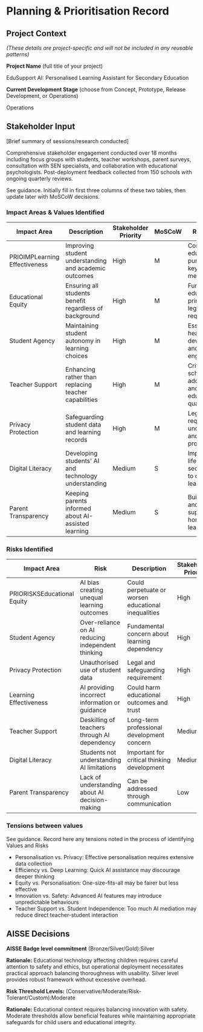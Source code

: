 # Planning & Prioritisation Record

## Project Context
*(These details are project-specific and will not be included in any reusable patterns)*

**Project Name** (full title of your project)
<!--%PROJ_NAME-->EduSupport AI: Personalised Learning Assistant for Secondary Education

**Current Development Stage** (choose from Concept, Prototype, Release Development, or Operations)
<!--%CURRENT_STAGE-->Operations

## Stakeholder Input
[Brief summary of sessions/research conducted]

Comprehensive stakeholder engagement conducted over 18 months including focus groups with students, teacher workshops, parent surveys, consultation with SEN specialists, and collaboration with educational psychologists. Post-deployment feedback collected from 150 schools with ongoing quarterly reviews.

See guidance. Initially fill in first three columns of these two tables, then update later with MoSCoW decisions.
### Impact Areas & Values Identified
<!--%IMPACT_IN-->
| Impact Area       | Description     | Stakeholder Priority | MoSCoW      | Rationale |
| ----------------- | --------------- | -------------------- | ----------- | --------- |
| PRIOIMPLearning Effectiveness | Improving student understanding and academic outcomes | High | M | Core educational purpose and key success metric |
| Educational Equity | Ensuring all students benefit regardless of background | High | M | Fundamental education principle and legal requirement |
| Student Agency | Maintaining student autonomy in learning choices | High | M | Essential for healthy development and engagement |
| Teacher Support | Enhancing rather than replacing teacher capabilities | High | M | Critical for school adoption and educational quality |
| Privacy Protection | Safeguarding student data and learning records | High | M | Legal requirement under GDPR and child protection |
| Digital Literacy | Developing students' AI and technology understanding | Medium | S | Important life skill but secondary to core learning |
| Parent Transparency | Keeping parents informed about AI-assisted learning | Medium | S | Builds trust and supports home learning |

### Risks Identified
<!--%RISKS_IN-->
| Impact Area | Risk | Description | Stakeholder Priority | MoSCoW | Rationale |
| ----------- | ---- | ----------- | -------------------- | ------ | --------- |
| PRIORISKSEducational Equity | AI bias creating unequal learning outcomes | Could perpetuate or worsen educational inequalities | High | M |
| Student Agency | Over-reliance on AI reducing independent thinking | Fundamental concern about learning dependency | High | M |
| Privacy Protection | Unauthorised use of student data | Legal and safeguarding requirement | High | M |
| Learning Effectiveness | AI providing incorrect information or guidance | Could harm educational outcomes and trust | High | M |
| Teacher Support | Deskilling of teachers through AI dependency | Long-term professional development concern | Medium | S |
| Digital Literacy | Students not understanding AI limitations | Important for critical thinking development | Medium | S |
| Parent Transparency | Lack of understanding about AI decision-making | Can be addressed through communication | Low | C |

### Tensions between values
See guidance. Record here any tensions noted in the process of identifying Values and Risks

- Personalisation vs. Privacy: Effective personalisation requires extensive data collection
- Efficiency vs. Deep Learning: Quick AI assistance may discourage deeper thinking
- Equity vs. Personalisation: One-size-fits-all may be fairer but less effective
- Innovation vs. Safety: Advanced AI features may introduce unpredictable behaviours
- Teacher Support vs. Student Independence: Too much AI mediation may reduce direct teacher-student interaction

## AISSE Decisions

**AISSE Badge level commitment** (Bronze/Silver/Gold):<!--%BADGE_LEVEL-->Silver

**Rationale:** 
Educational technology affecting children requires careful attention to safety and ethics, but operational deployment necessitates practical approach balancing thoroughness with usability. Silver level provides robust framework without excessive overhead.

**Risk Threshold Levels:** (Conservative/Moderate/Risk-Tolerant/Custom):<!--%THRESHOLD_LEVEL-->Moderate

**Rationale:**
Educational context requires balancing innovation with safety. Moderate thresholds allow beneficial features while maintaining appropriate safeguards for child users and educational integrity.
